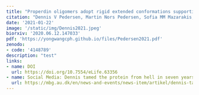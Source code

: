 ```yaml
---
title: "Properdin oligomers adopt rigid extended conformations supporting function"
citation: "Dennis V Pedersen, Martin Nors Pedersen, Sofia MM Mazarakis, Yong Wang, Kresten Lindorff-Larsen, Lise Arleth, Gregers R Andersen. eLife 2021;10:e63356."
date: '2021-01-22'
image: '/static/img/Dennis2021.jpeg'
biorxiv: '2020.06.12.147033'
pdf: 'https://yongwangcph.github.io/files/Pedersen2021.pdf'
zenodo: 
- code: '4148789'
description: "test"
links:
- name: DOI
  url: https://doi.org/10.7554/eLife.63356
- name: Social Media: Dennis tamed the protein from hell in seven years
  url: https://mbg.au.dk/en/news-and-events/news-item/artikel/dennis-tamed-the-protein-from-hell-in-seven-years
---
```


